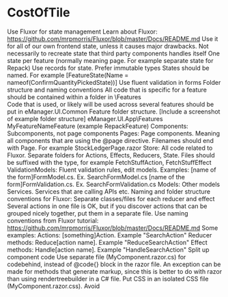 # CostOfTile
Use Fluxor for state management
Learn about Fluxor: https://github.com/mrpmorris/Fluxor/blob/master/Docs/README.md
Use it for all of our own frontend state, unless it causes major drawbacks. Not necessarily to recreate state that third party components handles itself
One state per feature (normally meaning page. For example separate state for Repack)
Use records for state. Prefer immutable types
States should be named. For example [FeatureState(Name = nameof(ConfirmQuantityPickedState))]
Use fluent validation in forms
Folder structure and naming conventions
All code that is specific for a feature should be contained within a folder in \Features\
Code that is used, or likely will be used across several features should be put in eManager.UI.Common
Feature folder structure. [Include a screenshot of example folder structure]
eManager.UI.App\Features
MyFeatureNameFeature (example RepackFeature)
Components: Subcomponents, not page components
Pages: Page components. Meaning all components that are using the @page directive. Filenames should end with Page. For example StockLedgerPage.razor
Store: All code related to Fluxor. Separate folders for Actions, Effects, Reducers, State. Files should be suffixed with the type, for example FetchStuffAction, FetchStuffEffect
ValidationModels: Fluent validation rules, edit models. Examples:
[name of the form]FormModel.cs. Ex. SearchFormModel.cs
[name of the form]FormValidation.cs. Ex. SearchFormValidation.cs
Models: Other models
Services. Services that are calling APIs etc.
Naming and folder structure conventions for Fluxor:
Separate classes/files for each reducer and effect
Several actions in one file is OK, but if you discover actions that can be grouped nicely together, put them in a separate file.
Use naming conventions from Fluxor tutorial: https://github.com/mrpmorris/Fluxor/blob/master/Docs/README.md
Some examples:
Actions: [something]Action. Example "SearchAction"
Reducer methods: Reduce[action name]. Example "ReduceSearchAction"
Effect methods: Handle[action name]. Example "HandleSearchAction"
Split up component code
Use separate file (MyComponent.razor.cs) for codebehind, instead of @code{} block in the razor file. An exception can be made for methods that generate markup, since this is better to do with razor than using rendertreebuilder in a C# file.
Put CSS in an isolated CSS file (MyComponent.razor.css). Avoid <style> block in the razor file
Styling and components use
Use Elements Design System or MudBlazor components if possible.
If you need to style MudBlazor/Elements Design System components: Stop and consider if this styling should be done in the Elements Design System repo instead, so it can be available for other teams.
Don't use inline styles
Use BEM naming convention: https://getbem.com/
Use nesting: https://developer.chrome.com/articles/css-nesting/
